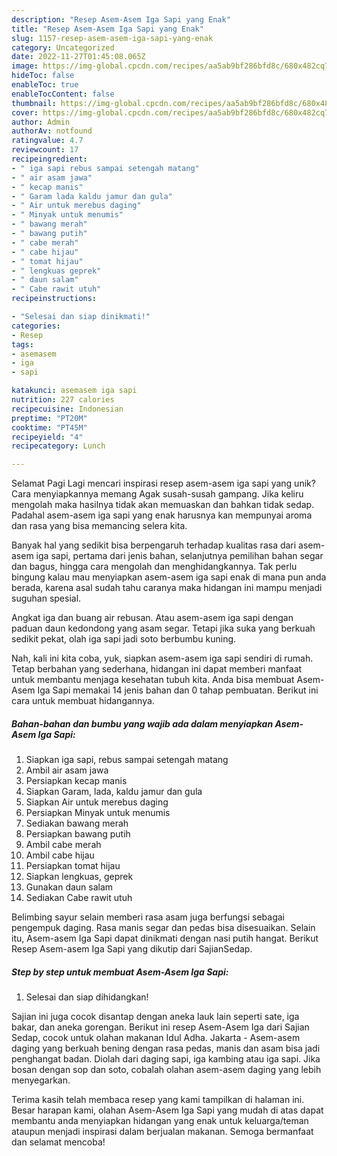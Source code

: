 ```yaml
---
description: "Resep Asem-Asem Iga Sapi yang Enak"
title: "Resep Asem-Asem Iga Sapi yang Enak"
slug: 1157-resep-asem-asem-iga-sapi-yang-enak
category: Uncategorized
date: 2022-11-27T01:45:08.065Z
image: https://img-global.cpcdn.com/recipes/aa5ab9bf286bfd8c/680x482cq70/asem-asem-iga-sapi-foto-resep-utama.jpg
hideToc: false
enableToc: true
enableTocContent: false
thumbnail: https://img-global.cpcdn.com/recipes/aa5ab9bf286bfd8c/680x482cq70/asem-asem-iga-sapi-foto-resep-utama.jpg
cover: https://img-global.cpcdn.com/recipes/aa5ab9bf286bfd8c/680x482cq70/asem-asem-iga-sapi-foto-resep-utama.jpg
author: Admin
authorAv: notfound
ratingvalue: 4.7
reviewcount: 17
recipeingredient:
- " iga sapi rebus sampai setengah matang"
- " air asam jawa"
- " kecap manis"
- " Garam lada kaldu jamur dan gula"
- " Air untuk merebus daging"
- " Minyak untuk menumis"
- " bawang merah"
- " bawang putih"
- " cabe merah"
- " cabe hijau"
- " tomat hijau"
- " lengkuas geprek"
- " daun salam"
- " Cabe rawit utuh"
recipeinstructions:

- "Selesai dan siap dinikmati!"
categories:
- Resep
tags:
- asemasem
- iga
- sapi

katakunci: asemasem iga sapi 
nutrition: 227 calories
recipecuisine: Indonesian
preptime: "PT20M"
cooktime: "PT45M"
recipeyield: "4"
recipecategory: Lunch

---
```



Selamat Pagi Lagi mencari inspirasi resep asem-asem iga sapi yang unik? Cara menyiapkannya memang Agak susah-susah gampang. Jika keliru mengolah maka hasilnya tidak akan memuaskan dan bahkan tidak sedap. Padahal asem-asem iga sapi yang enak harusnya kan mempunyai aroma dan rasa yang bisa memancing selera kita.


Banyak hal yang sedikit bisa berpengaruh terhadap kualitas rasa dari asem-asem iga sapi, pertama dari jenis bahan, selanjutnya pemilihan bahan segar dan bagus, hingga cara mengolah dan menghidangkannya. Tak perlu bingung kalau mau menyiapkan asem-asem iga sapi enak di mana pun anda berada, karena asal sudah tahu caranya maka hidangan ini mampu menjadi suguhan spesial.

Angkat iga dan buang air rebusan. Atau asem-asem iga sapi dengan paduan daun kedondong yang asam segar. Tetapi jika suka yang berkuah sedikit pekat, olah iga sapi jadi soto berbumbu kuning.


Nah, kali ini kita coba, yuk, siapkan asem-asem iga sapi sendiri di rumah. Tetap berbahan yang sederhana, hidangan ini dapat memberi manfaat untuk membantu menjaga kesehatan tubuh kita. Anda bisa membuat Asem-Asem Iga Sapi memakai 14 jenis bahan dan 0 tahap pembuatan. Berikut ini cara untuk membuat hidangannya.

<!--inarticleads1-->

##### Bahan-bahan dan bumbu yang wajib ada dalam menyiapkan Asem-Asem Iga Sapi:

1. Siapkan  iga sapi, rebus sampai setengah matang
1. Ambil  air asam jawa
1. Persiapkan  kecap manis
1. Siapkan  Garam, lada, kaldu jamur dan gula
1. Siapkan  Air untuk merebus daging
1. Persiapkan  Minyak untuk menumis
1. Sediakan  bawang merah
1. Persiapkan  bawang putih
1. Ambil  cabe merah
1. Ambil  cabe hijau
1. Persiapkan  tomat hijau
1. Siapkan  lengkuas, geprek
1. Gunakan  daun salam
1. Sediakan  Cabe rawit utuh


Belimbing sayur selain memberi rasa asam juga berfungsi sebagai pengempuk daging. Rasa manis segar dan pedas bisa disesuaikan. Selain itu, Asem-asem Iga Sapi dapat dinikmati dengan nasi putih hangat. Berikut Resep Asem-asem Iga Sapi yang dikutip dari SajianSedap. 

<!--inarticleads2-->

##### Step by step untuk membuat Asem-Asem Iga Sapi:


1. Selesai dan siap dihidangkan!

Sajian ini juga cocok disantap dengan aneka lauk lain seperti sate, iga bakar, dan aneka gorengan. Berikut ini resep Asem-Asem Iga dari Sajian Sedap, cocok untuk olahan makanan Idul Adha. Jakarta - Asem-asem daging yang berkuah bening dengan rasa pedas, manis dan asam bisa jadi penghangat badan. Diolah dari daging sapi, iga kambing atau iga sapi. Jika bosan dengan sop dan soto, cobalah olahan asem-asem daging yang lebih menyegarkan. 

Terima kasih telah membaca resep yang kami tampilkan di halaman ini. Besar harapan kami, olahan Asem-Asem Iga Sapi yang mudah di atas dapat membantu anda menyiapkan hidangan yang enak untuk keluarga/teman ataupun menjadi inspirasi dalam berjualan makanan. Semoga bermanfaat dan selamat mencoba!
